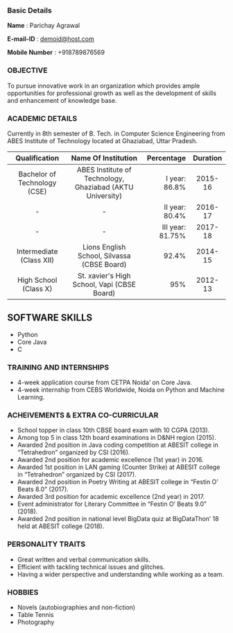 ### Basic Details
**Name**              : Parichay Agrawal

**E-mail-ID**         : demoid@host.com

**Mobile Number**     : +918789876569

### OBJECTIVE
To pursue innovative work in an organization which provides ample opportunities for professional growth as well as the development of skills and enhancement of knowledge base.

### ACADEMIC DETAILS
Currently in 8th semester of B. Tech. in Computer Science Engineering from ABES Institute of Technology located at Ghaziabad, Uttar Pradesh.


| Qualification | Name Of Institution   | Percentage | Duration |
| :-------------: |:-------------:| -----:| :----: |
| Bachelor of Technology (CSE)     | ABES Institute of Technology, Ghaziabad (AKTU University) | I year: 86.8%  | 2015-16 |
| -    | - | II year: 80.4% | 2016-17 |
| -    | - | III year: 81.75% | 2017-18 |
| Intermediate (Class  XII)     | Lions English School, Silvassa (CBSE Board) | 92.4%  | 2014-15 |
| High School (Class  X)     | St. xavier's High School, Vapi (CBSE Board) | 95%  | 2012-13 |

## SOFTWARE SKILLS
* Python
* Core Java
* C

### TRAINING AND INTERNSHIPS
* 4-week application course from CETPA Noida’ on Core Java.
* 4-week internship from CEBS Worldwide, Noida on Python and Machine Learning.

### ACHEIVEMENTS & EXTRA CO-CURRICULAR
* School topper in class 10th CBSE board exam with 10 CGPA (2013).
* Among top 5 in class 12th board examinations in D&NH region (2015).
* Awarded 2nd position in Java coding competition at ABESIT college in “Tetrahedron” organized by CSI (2016).
* Awarded 2nd position for academic excellence (1st year) in 2016.
* Awarded 1st position in LAN gaming (Counter Strike) at ABESIT college in “Tetrahedron” organized by CSI (2017).
* Awarded 2nd position in Poetry Writing at ABESIT college in “Festin O’ Beats 8.0” (2017).
* Awarded 3rd position for academic excellence (2nd year) in 2017.
* Event administrator for Literary Committee in “Festin O’ Beats 9.0” (2018).
* Awarded 2nd position in national level BigData quiz at BigDataThon’ 18 held at ABESIT college (2018).

### PERSONALITY TRAITS			
* Great written and verbal communication skills.
* Efficient with tackling technical issues and glitches.
* Having a wider perspective and understanding while working as a team.

### HOBBIES		
* Novels (autobiographies and non-fiction)
* Table Tennis
* Photography
